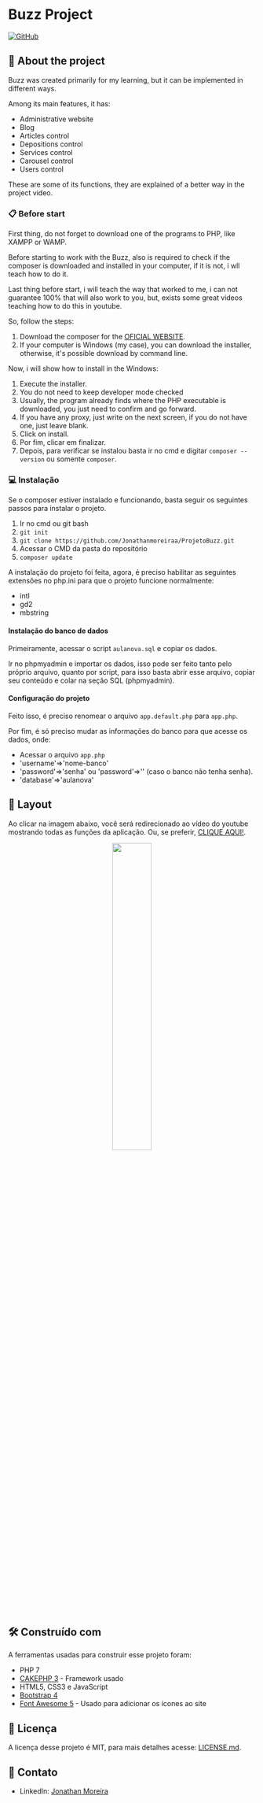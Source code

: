 # Buzz Project

[![GitHub](https://img.shields.io/github/license/Jonathanmoreiraa/ProjetoBuzz)](https://github.com/Jonathanmoreiraa/ProjetoBuzz/blob/main/LICENSE)
 

## 📑 About the project

Buzz was created primarily for my learning, but it can be implemented in different ways.

Among its main features, it has:

* Administrative website
* Blog
* Articles control
* Depositions control
* Services control
* Carousel control
* Users control

These are some of its functions, they are explained of a better way in the project video.

### 📋 Before start

First thing, do not forget to download one of the programs to PHP, like XAMPP or WAMP.

Before starting to work with the Buzz, also is required to check if the composer is downloaded and installed in your computer, if it is not, i wll teach how to do it.

Last thing before start, i will teach the way that worked to me, i can not guarantee 100% that will also work to you, but, exists some great videos teaching how to do this in youtube.

So, follow the steps:

1. Download the composer for the [OFICIAL WEBSITE](https://getcomposer.org/download/).
2. If your computer is Windows (my case), you can download the installer, otherwise, it's possible download by command line. 

Now, i will show how to install in the Windows:

1. Execute the installer.
2. You do not need to keep developer mode checked
3. Usually, the program already finds where the PHP executable is downloaded, you just need to confirm and go forward.
5. If you have any proxy, just write on the next screen, if you do not have one, just leave blank.
7. Click on install.
8. Por fim, clicar em finalizar.
9. Depois, para verificar se instalou basta ir no cmd e digitar ``` composer --version ``` ou somente ``` composer ```.

### 💻 Instalação

Se o composer estiver instalado e funcionando, basta seguir os seguintes passos para instalar o projeto.

1. Ir no cmd ou git bash
2. ```git init```
3. ```git clone https://github.com/Jonathanmoreiraa/ProjetoBuzz.git```
4. Acessar o CMD da pasta do repositório
5. ```composer update```

A instalação do projeto foi feita, agora, é preciso habilitar as seguintes extensões no php.ini para que o projeto funcione normalmente:

* intl
* gd2
* mbstring

#### Instalação do banco de dados

Primeiramente, acessar o script ```aulanova.sql``` e copiar os dados.

Ir no phpmyadmin e importar os dados, isso pode ser feito tanto pelo próprio arquivo, quanto por script, para isso basta abrir esse arquivo, copiar seu conteúdo e colar na seção SQL (phpmyadmin).

#### Configuração do projeto

Feito isso, é preciso renomear o arquivo ```app.default.php``` para ```app.php```.

Por fim, é só preciso mudar as informações do banco para que acesse os dados, onde:

* Acessar o arquivo ```app.php```
* 'username'=>'nome-banco'
* 'password'=>'senha' ou 'password'=>'' (caso o banco não tenha senha).
* 'database'=>'aulanova'

## 🎨 Layout

Ao clicar na imagem abaixo, você será redirecionado ao vídeo do youtube mostrando todas as funções da aplicação. Ou, se preferir, [CLIQUE AQUI!](https://www.youtube.com/watch?v=H3M8_4rv8IU).

<div align="center">
  <a href="https://www.youtube.com/watch?v=H3M8_4rv8IU"><img src="https://user-images.githubusercontent.com/61876910/133122105-ec6cf218-edf5-4add-a6bb-60a80963d020.PNG" height="40%"></a>
</div>

## 🛠️ Construído com

A ferramentas usadas para construir esse projeto foram:

* PHP 7
* [CAKEPHP 3](https://book.cakephp.org/3/en/index.html) - Framework usado
* HTML5, CSS3 e JavaScript
* [Bootstrap 4](https://getbootstrap.com/docs/4.0/getting-started/introduction/)
* [Font Awesome 5](https://fontawesome.com/v5.15/icons?d=gallery&p=2) - Usado para adicionar os ícones ao site

## 📄 Licença

A licença desse projeto é MIT, para mais detalhes acesse: [LICENSE.md](https://github.com/Jonathanmoreiraa/ProjetoBuzz/blob/main/LICENSE).

## 👤 Contato

* LinkedIn: [Jonathan Moreira](https://linkedin.com/in/jonathanmoreira1)
